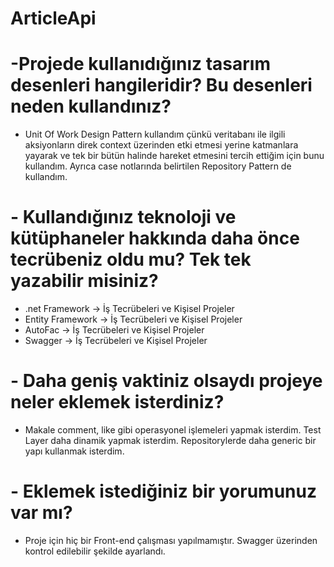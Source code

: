 # ArticleApi

# -Projede kullanıdığınız tasarım desenleri hangileridir? Bu desenleri neden kullandınız?
* Unit Of Work Design Pattern kullandım çünkü veritabanı ile ilgili aksiyonların direk context üzerinden etki etmesi yerine katmanlara yayarak ve tek bir bütün halinde hareket etmesini tercih ettiğim için bunu kullandım. Ayrıca case notlarında belirtilen Repository Pattern de kullandım.

# - Kullandığınız teknoloji ve kütüphaneler hakkında daha önce tecrübeniz oldu mu? Tek tek yazabilir misiniz?
* .net Framework -> İş Tecrübeleri ve Kişisel Projeler
* Entity Framework -> İş Tecrübeleri ve Kişisel Projeler
* AutoFac -> İş Tecrübeleri ve Kişisel Projeler
* Swagger -> İş Tecrübeleri ve Kişisel Projeler

# - Daha geniş vaktiniz olsaydı projeye neler eklemek isterdiniz?
* Makale comment, like gibi operasyonel işlemeleri yapmak isterdim. Test Layer daha dinamik yapmak isterdim. Repositorylerde daha generic bir yapı kullanmak isterdim.

# - Eklemek istediğiniz bir yorumunuz var mı?
* Proje için hiç bir Front-end çalışması yapılmamıştır. Swagger üzerinden kontrol edilebilir şekilde ayarlandı.
